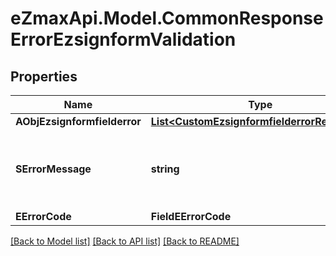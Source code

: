 
# eZmaxApi.Model.CommonResponseErrorEzsignformValidation

## Properties

Name | Type | Description | Notes
------------ | ------------- | ------------- | -------------
**AObjEzsignformfielderror** | [**List&lt;CustomEzsignformfielderrorResponse&gt;**](CustomEzsignformfielderrorResponse.md) |  | 
**SErrorMessage** | **string** | The message giving details about the error | 
**EErrorCode** | **FieldEErrorCode** |  | 

[[Back to Model list]](../README.md#documentation-for-models)
[[Back to API list]](../README.md#documentation-for-api-endpoints)
[[Back to README]](../README.md)

